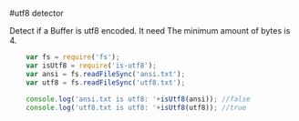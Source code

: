 #utf8 detector

Detect if a Buffer is utf8 encoded. 
It need The minimum amount of bytes is 4.


```javascript
    var fs = require('fs');
    var isUtf8 = require('is-utf8');
    var ansi = fs.readFileSync('ansi.txt');
    var utf8 = fs.readFileSync('utf8.txt');
    
    console.log('ansi.txt is utf8: '+isUtf8(ansi)); //false
    console.log('utf8.txt is utf8: '+isUtf8(utf8)); //true
```
